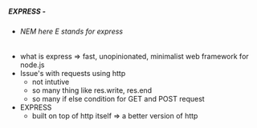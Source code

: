##### EXPRESS -

- ###### NEM here E stands for express
- what is express => fast, unopinionated, minimalist web framework for node.js
- Issue's with requests using http
  - not intutive
  - so many thing like res.write, res.end
  - so many if else condition for GET and POST request
- EXPRESS
    - built on top of http itself => a better version of http
